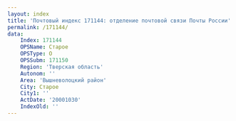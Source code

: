 ```yaml
---
layout: index
title: 'Почтовый индекс 171144: отделение почтовой связи Почты России'
permalink: /171144/
data:
    Index: 171144
    OPSName: Старое
    OPSType: О
    OPSSubm: 171150
    Region: 'Тверская область'
    Autonom: ''
    Area: 'Вышневолоцкий район'
    City: Старое
    City1: ''
    ActDate: '20001030'
    IndexOld: ''
---
```

